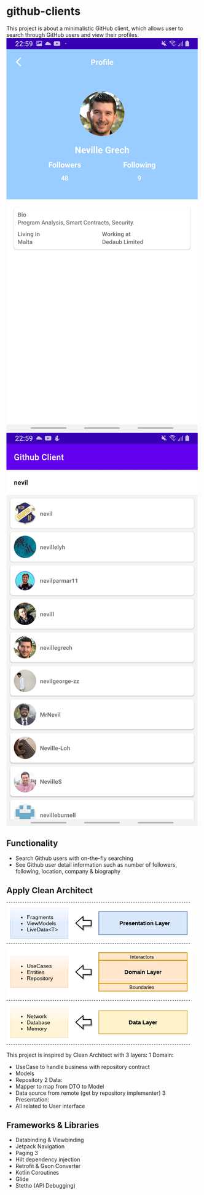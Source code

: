 # github-clients
This project is about a minimalistic GitHub client, which allows user to search through GitHub users and view their profiles.
![Screenshot 1](https://github.com/npkhung92/github-clients/blob/master/github-images/screenshot1.jpg)
![Screenshot 2](https://github.com/npkhung92/github-clients/blob/master/github-images/screenshot2.jpg)
## Functionality
- Search Github users with on-the-fly searching
- See Github user detail information such as number of followers, following, location, company & biography
## Apply Clean Architect
![Clean Architect Android](https://github.com/npkhung92/github-clients/blob/master/github-images/clean_architecture_reloaded_layers.png)

This project is inspired by Clean Architect with 3 layers:
1 Domain:
- UseCase to handle business with repository contract
- Models
- Repository
2 Data:
- Mapper to map from DTO to Model
- Data source from remote (get by repository implementer)
3 Presentation:
- All related to User interface
## Frameworks & Libraries
- Databinding & Viewbinding
- Jetpack Navigation
- Paging 3
- Hilt dependency injection
- Retrofit & Gson Converter
- Kotlin Coroutines
- Glide
- Stetho (API Debugging)
